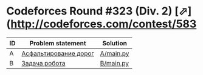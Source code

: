 # Codeforces Round #323 (Div. 2) [⬀](http://codeforces.com/contest/583

| ID | Problem statement                                                       | Solution               |
|----|-------------------------------------------------------------------------|------------------------|
| A  | [Асфальтирование дорог](http://codeforces.com/problemset/problem/583/A) | [A/main.py](A/main.py) |
| B  | [Задача робота](http://codeforces.com/problemset/problem/583/B)         | [B/main.py](B/main.py) |

